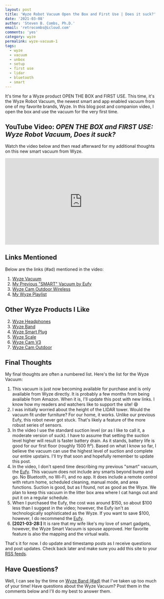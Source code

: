 ```yaml
---
layout: post
title: 'Wyze Robot Vacuum Open the Box and First Use | Does it suck?'
date: '2021-03-08'
author: 'Steven B. Combs, Ph.D.'
email: 'retrocombs@icloud.com'
comments: 'yes'
category: wyze
permalink: wyze-vacuum-1
tags:
  - wyze
  - vacuum
  - unbox
  - setup
  - first use
  - lidar
  - bluetooth
  - smart
---
```


It's time for a Wyze product OPEN THE BOX and FIRST USE. This time, it's the Wyze Robot Vacuum, the newest smart and app enabled vacuum from one of my favorite brands, Wyze. In this blog post and companion video, I open the box and use the vacuum for the very first time.

## YouTube Video: _OPEN THE BOX and FIRST USE: Wyze Robot Vacuum, Does it suck?_

Watch the video below and then read afterward for my additional thoughts on this new smart vacuum from Wyze.

<div style="position:relative;padding-top:56.25%;"><p><iframe src="https://www.youtube.com/embed/TzlbTFLvuoE" frameborder="0" allowfullscreen="true" mozallowfullscreen="true" webkitallowfullscreen="true" style="position:absolute;top:0;left:0;width:100%;height:100%;"></iframe></p></div>

## Links Mentioned

Below are the links (#ad) mentioned in the video:

1. [Wyze Vacuum](https://amzn.to/3fm1liV)
1. [My Previous "SMART" Vacuum by Eufy](https://amzn.to/3qstLJS)
2. [Wyze Cam Outdoor Wireless](https://www.stevencombs.com/gadgets/2020/08/17/unbox-setup-wyze-cam-outdoor.html)
3. [My Wyze Playlist](https://www.youtube.com/playlist?list=PLRVBh2hjFTokf2amubNe1PZpzac3TUHwi)

## Other Wyze Products I Like

2. [Wyze Headphones](https://amzn.to/2OxL8fc)
3. [Wyze Band](https://amzn.to/3fo229k)
4. [Wyze Smart Plug](https://amzn.to/2Y4W3ig)
5. [Wyze Scale](https://amzn.to/31SsVMs)
6. [Wyze Cam V3](https://wyze.com/wyze-cam-v3.html)
7. [Wyze Cam Outdoor](https://amzn.to/3bsfWqN)

## Final Thoughts

My final thoughts are often a numbered list. Here's the list for the Wyze Vacuum:

1. This vacuum is just now becoming available for purchase and is only available from Wyze directly. It is probably a few months from being available from Amazon. When it is, I'll update this post with new links. I know how my readers and watchers like to support the site! 😄
2. I was initially worried about the height of the LIDAR tower. Would the vacuum fit under furniture? For our home, it works. Unlike our previous Eufy, this robot never got stuck. That's likely a feature of the more robust series of sensors.
3. In the video I use the standard suction level (or as I like to call it, a moderate version of suck). I have to assume that setting the suction level higher will result is faster battery drain. As it stands, battery life is good for our first floor (roughly 1500 ft²). Based on what I know so far, I believe the vacuum can use the highest level of suction and complete our entire upstairs. I'll try that soon and hopefully remember to update this post.
4. In the video, I don't spend time describing my previous "smart" vacuum, the [Eufy](https://amzn.to/3qstLJS). This vacuum does not include any smarts beyond bump and go. No Bluetooth, no Wi-Fi, and no app. It does include a remote control with return home, scheduled cleaning, manual mode, and area functions. Suction is good, but as I found, not as good as the Wyze. We plan to keep this vacuum in the litter box area where I cat hangs out and put it on a regular schedule.
5. When I purchased the Eufy, the cost was around $150, so about $100 less than I suggest in the video; however, the Eufy isn't as technologically sophisticated as the Wyze. If you want to save $100, however, I do recommend the [Eufy](https://amzn.to/3qstLJS).
6. **[2021-03-28:]** It is rare that my wife like's my love of smart gadgets, however, the Wyze Smart Vacuum is spouse approved. Her favorite feature is also the mapping and the virtual walls.

That's it for now. I do update and timestamp posts as I receive questions and post updates. Check back later and make sure you add this site to your [RSS feeds](https://www.stevencombs.com/rss).

## Have Questions?

Well, I can see by the time on [Wyze Band (#ad)](https://amzn.to/2PXhPQM) that I've taken up too much of your time! Have questions about the Wyze Vacuum? Post them in the comments below and I'll do my best to answer them.
<!--stackedit_data:
eyJoaXN0b3J5IjpbLTExNjA3MzM1NDYsLTE2Mjg4MDIxMTAsLT
EwNzIyMjQwNTQsLTM4MDIyMTAxMiw1MTcyMzkwNzQsLTEwMDgw
NTU5MTIsNDg5MjEwMF19
-->
